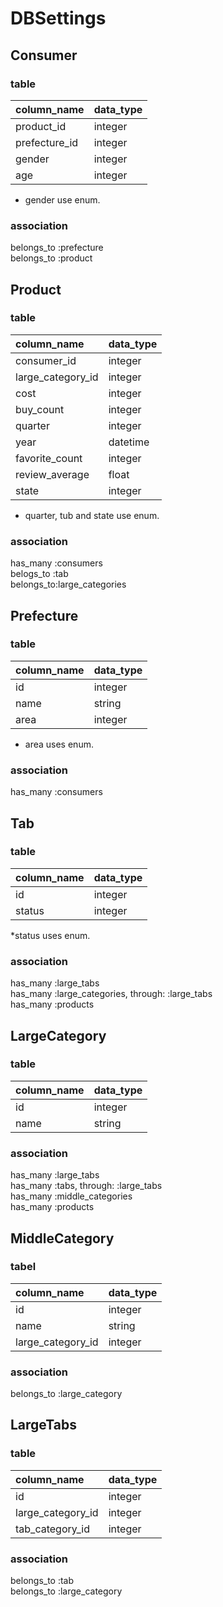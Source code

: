 # DBSettings  

## Consumer  

### table  

| column_name | data_type |
|:------------|:----------|
| product_id |  integer  |
|prefecture_id| integer  |
|    gender   |  integer  |
|     age     |  integer  |

* gender use enum.  

### association  

  belongs_to :prefecture  
  belongs_to :product  

## Product  

### table  

| column_name | data_type |
|:------------|:----------|
| consumer_id  |  integer  |
|large_category_id|integer|
|     cost    |  integer  |
|  buy_count  |  integer  |
|   quarter   |  integer  |
|     year    |  datetime |
| favorite_count | integer |
| review_average | float   |
|     state      | integer |

* quarter, tub and state use enum.  

### association  

  has_many  :consumers  
  belogs_to :tab  
  belongs_to:large_categories  

## Prefecture  

### table  

| column_name | data_type |
|:------------|:----------|
|     id      |  integer  |
|    name     |  string   |
|    area     |  integer  |

* area uses enum.  

### association  

  has_many :consumers  

## Tab  

### table  

| column_name | data_type |
|:------------|:----------|
|    id       |  integer  |
|   status    |  integer  |

*status uses enum.  

### association  
  
  has_many :large_tabs  
  has_many :large_categories, through: :large_tabs  
  has_many :products  



## LargeCategory  

### table  

| column_name | data_type |
|:------------|:----------|
|    id       |  integer  |
|   name      |  string   |


### association  

  has_many :large_tabs  
  has_many :tabs, through: :large_tabs  
  has_many :middle_categories  
  has_many :products

## MiddleCategory  

### tabel  

| column_name | data_type |
|:------------|:----------|
|    id       |  integer  |
|   name      |  string   |
|large_category_id|integer|

### association  

  belongs_to :large_category  


## LargeTabs  

### table  

| column_name | data_type |
|:------------|:----------|
|    id       |  integer  |
|large_category_id|  integer  |
|tab_category_id  |  integer  |

### association  

  belongs_to :tab  
  belongs_to :large_category  
